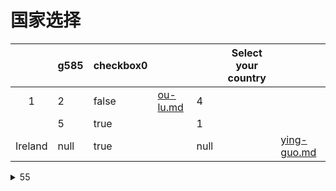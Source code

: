 # 国家选择



<table data-view="cards"><thead><tr><th align="center"></th><th data-type="number">g585</th><th data-type="checkbox">checkbox0</th><th data-type="content-ref"></th><th data-type="rating" data-max="5"></th><th data-type="select" data-multiple>Select your country</th><th data-hidden data-card-target data-type="content-ref"></th></tr></thead><tbody><tr><td align="center">1</td><td>2</td><td>false</td><td><a href="ou-lu.md">ou-lu.md</a></td><td>4</td><td></td><td></td></tr><tr><td align="center"></td><td>5</td><td>true</td><td></td><td>1</td><td></td><td></td></tr><tr><td align="center">Ireland</td><td>null</td><td>true</td><td></td><td>null</td><td></td><td><a href="ying-guo.md">ying-guo.md</a></td></tr></tbody></table>

<details>

<summary>55</summary>

55

235





</details>

